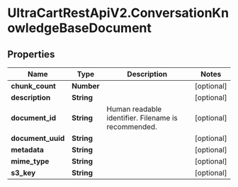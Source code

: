 # UltraCartRestApiV2.ConversationKnowledgeBaseDocument

## Properties
Name | Type | Description | Notes
------------ | ------------- | ------------- | -------------
**chunk_count** | **Number** |  | [optional] 
**description** | **String** |  | [optional] 
**document_id** | **String** | Human readable identifier.  Filename is recommended. | [optional] 
**document_uuid** | **String** |  | [optional] 
**metadata** | **String** |  | [optional] 
**mime_type** | **String** |  | [optional] 
**s3_key** | **String** |  | [optional] 


